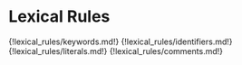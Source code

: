 # Lexical Rules

<!--
`TODO`
-->

{!lexical_rules/keywords.md!}
{!lexical_rules/identifiers.md!}
{!lexical_rules/literals.md!}
{!lexical_rules/comments.md!}
